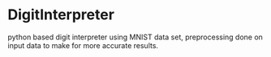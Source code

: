 # DigitInterpreter
python based digit interpreter using MNIST data set, preprocessing done on input data to make for more accurate results.
